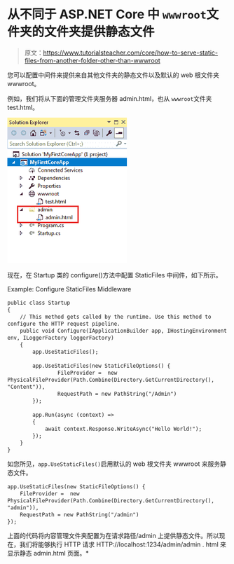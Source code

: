 # 从不同于 ASP.NET Core 中 `wwwroot`文件夹的文件夹提供静态文件

> 原文：<https://www.tutorialsteacher.com/core/how-to-serve-static-files-from-another-folder-other-than-wwwroot>

您可以配置中间件来提供来自其他文件夹的静态文件以及默认的 web 根文件夹 wwwroot。

例如，我们将从下面的管理文件夹服务器 admin.html，也从 `wwwroot`文件夹 test.html。

[![](img/f4f84cd7dc91a36d13bd9a177f48af16.png)](../../Content/images/core/admin.png)

现在，在 Startup 类的 configure()方法中配置 StaticFiles 中间件，如下所示。

Example: Configure StaticFiles Middleware 

```
public class Startup
{
    // This method gets called by the runtime. Use this method to configure the HTTP request pipeline.
    public void Configure(IApplicationBuilder app, IHostingEnvironment env, ILoggerFactory loggerFactory)
    {
        app.UseStaticFiles();

        app.UseStaticFiles(new StaticFileOptions() {
                FileProvider =  new PhysicalFileProvider(Path.Combine(Directory.GetCurrentDirectory(), "Content")),
                RequestPath = new PathString("/Admin")
        });

        app.Run(async (context) =>
        {
            await context.Response.WriteAsync("Hello World!");
        });
    }
} 
```

如您所见，`app.UseStaticFiles()`启用默认的 web 根文件夹 wwwroot 来服务静态文件。

```
app.UseStaticFiles(new StaticFileOptions() {
    FileProvider =  new PhysicalFileProvider(Path.Combine(Directory.GetCurrentDirectory(), "admin")),
    RequestPath = new PathString("/admin")
}); 
```

上面的代码将内容管理文件夹配置为在请求路径/admin 上提供静态文件。所以现在，我们将能够执行 HTTP 请求 HTTP://localhost:1234/admin/admin . html 来显示静态 admin.html 页面。*
